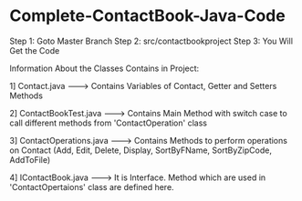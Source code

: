 # Complete-ContactBook-Java-Code

Step 1: Goto Master Branch
Step 2: src/contactbookproject
Step 3: You Will Get the Code



Information About the Classes Contains in Project:

1] Contact.java ---> Contains Variables of Contact, Getter and Setters Methods

2] ContactBookTest.java ---> Contains Main Method with switch case to call different methods from 'ContactOperation' class

3] ContactOperations.java ---> Contains Methods to perform operations on Contact (Add, Edit, Delete, Display, SortByFName, SortByZipCode, AddToFile)

4] IContactBook.java ---> It is Interface. Method which are used in 'ContactOpertaions' class are defined here.
